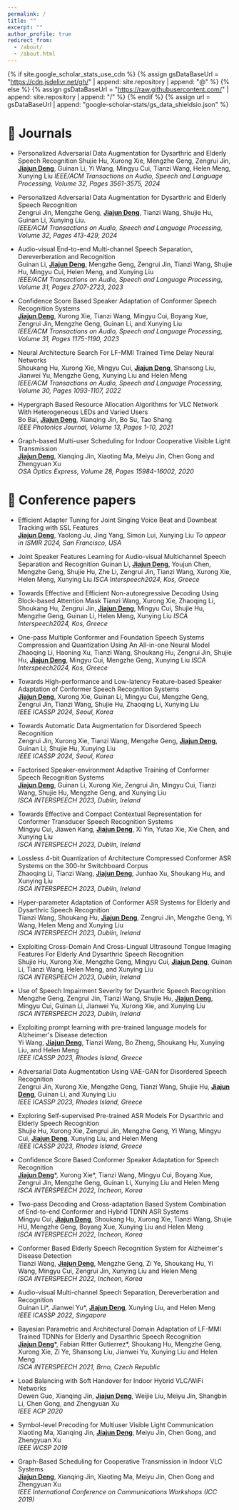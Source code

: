```yaml
---
permalink: /
title: ""
excerpt: ""
author_profile: true
redirect_from: 
  - /about/
  - /about.html
---
```


{% if site.google_scholar_stats_use_cdn %}
{% assign gsDataBaseUrl = "https://cdn.jsdelivr.net/gh/" | append: site.repository | append: "@" %}
{% else %}
{% assign gsDataBaseUrl = "https://raw.githubusercontent.com/" | append: site.repository | append: "/" %}
{% endif %}
{% assign url = gsDataBaseUrl | append: "google-scholar-stats/gs_data_shieldsio.json" %}

<span class='anchor' id='about-me'></span>

# 📝 Journals
- Personalized Adversarial Data Augmentation for Dysarthric and Elderly Speech Recognition
Shujie Hu, Xurong Xie, Mengzhe Geng, Zengrui Jin, **<u>Jiajun Deng</u>**, Guinan Li, Yi Wang, Mingyu Cui, Tianzi Wang, Helen Meng, Xunying Liu
*IEEE/ACM Transactions on Audio, Speech and Language Processing, Volume 32, Pages 3561-3575, 2024*

- Personalized Adversarial Data Augmentation for Dysarthric and Elderly Speech Recognition   
Zengrui Jin, Mengzhe Geng, **<u>Jiajun Deng</u>**, Tianzi Wang, Shujie Hu, Guinan Li, Xunying Liu.   
*IEEE/ACM Transactions on Audio, Speech and Language Processing, Volume 32, Pages 413-429, 2024*

- Audio-visual End-to-end Multi-channel Speech Separation, Dereverberation and Recognition                      
Guinan Li, **<u>Jiajun Deng</u>**, Mengzhe Geng, Zengrui Jin, Tianzi Wang, Shujie Hu, Mingyu Cui, Helen Meng, and Xunying Liu             
*IEEE/ACM Transactions on Audio, Speech and Language Processing, Volume 31, Pages 2707-2723, 2023*

- Confidence Score Based Speaker Adaptation of Conformer Speech Recognition Systems                      
**<u>Jiajun Deng</u>**, Xurong Xie, Tianzi Wang, Mingyu Cui, Boyang Xue, Zengrui Jin, Mengzhe Geng, Guinan Li, and Xunying Liu             
*IEEE/ACM Transactions on Audio, Speech and Language Processing, Volume 31, Pages 1175-1190, 2023*

- Neural Architecture Search For LF-MMI Trained Time Delay Neural Networks             
Shoukang Hu, Xurong Xie, Mingyu Cui, **<u>Jiajun Deng</u>**, Shansong Liu, Jianwei Yu, Mengzhe Geng, Xunying Liu and Helen Meng          
*IEEE/ACM Transactions on Audio, Speech and Language Processing, Volume 30, Pages 1093-1107, 2022*        

- Hypergraph Based Resource Allocation Algorithms for VLC Network With Heterogeneous LEDs and Varied Users           
Bo Bai, **<u>Jiajun Deng</u>**, Xianqing Jin, Bo Su, Tao Shang          
*IEEE Photonics Journal, Volume 13, Pages 1-10, 2021*

- Graph-based Multi-user Scheduling for Indoor Cooperative Visible Light Transmission                                                 
**<u>Jiajun Deng</u>**, Xianqing Jin, Xiaoting Ma, Meiyu Jin, Chen Gong and Zhengyuan Xu                                                   
*OSA Optics Express, Volume 28, Pages 15984-16002, 2020*

# 📝 Conference papers
- Efficient Adapter Tuning for Joint Singing Voice Beat and Downbeat Tracking with SSL Features        
**<u>Jiajun Deng</u>**, Yaolong Ju, Jing Yang, Simon Lui, Xunying Liu
*To appear in ISMIR 2024, San Francisco, USA*

- Joint Speaker Features Learning for Audio-visual Multichannel Speech Separation and Recognition
Guinan Li, **<u>Jiajun Deng</u>**, Youjun Chen, Mengzhe Geng, Shujie Hu, Zhe Li, Zengrui Jin, Tianzi Wang, Xurong Xie, Helen Meng, Xunying Liu
*ISCA Interspeech2024, Kos, Greece*

- Towards Effective and Efficient Non-autoregressive Decoding Using Block-based Attention Mask
Tianzi Wang, Xurong Xie, Zhaoqing Li, Shoukang Hu, Zengrui Jin, **<u>Jiajun Deng</u>**, Mingyu Cui, Shujie Hu, Mengzhe Geng, Guinan Li, Helen Meng, Xunying Liu
*ISCA Interspeech2024, Kos, Greece*

- One-pass Multiple Conformer and Foundation Speech Systems Compression and Quantization Using An All-in-one Neural Model
Zhaoqing Li, Haoning Xu, Tianzi Wang, Shoukang Hu, Zengrui Jin, Shujie Hu, **<u>Jiajun Deng</u>**, Mingyu Cui, Mengzhe Geng, Xunying Liu
*ISCA Interspeech2024, Kos, Greece*

- Towards High-performance and Low-latency Feature-based Speaker Adaptation of Conformer Speech Recognition Systems    
**<u>Jiajun Deng</u>**, Xurong Xie, Guinan Li, Mingyu Cui, Mengzhe Geng, Zengrui Jin, Tianzi Wang, Shujie Hu, Zhaoqing Li, Xunying Liu    
*IEEE ICASSP 2024, Seoul, Korea*   

- Towards Automatic Data Augmentation for Disordered Speech Recognition      
Zengrui Jin, Xurong Xie, Tianzi Wang, Mengzhe Geng, **<u>Jiajun Deng</u>**, Guinan Li, Shujie Hu, Xunying Liu      
*IEEE ICASSP 2024, Seoul, Korea*   

- Factorised Speaker-environment Adaptive Training of Conformer Speech Recognition Systems                            
**<u>Jiajun Deng</u>**, Guinan Li, Xurong Xie, Zengrui Jin, Mingyu Cui, Tianzi Wang, Shujie Hu, Mengzhe Geng, and Xunying Liu  
*ISCA INTERSPEECH 2023, Dublin, Ireland*

- Towards Effective and Compact Contextual Representation for Conformer Transducer Speech Recognition Systems            
Mingyu Cui, Jiawen Kang, **<u>Jiajun Deng</u>**, Xi Yin, Yutao Xie, Xie Chen, and Xunying Liu                      
*ISCA INTERSPEECH 2023, Dublin, Ireland*

- Lossless 4-bit Quantization of Architecture Compressed Conformer ASR Systems on the 300-hr Switchboard Corpus            
Zhaoqing Li, Tianzi Wang, **<u>Jiajun Deng</u>**, Junhao Xu, Shoukang Hu, and Xunying Liu                  
*ISCA INTERSPEECH 2023, Dublin, Ireland* 

- Hyper-parameter Adaptation of Conformer ASR Systems for Elderly and Dysarthric Speech Recognition              
Tianzi Wang, Shoukang Hu, **<u>Jiajun Deng</u>**, Zengrui Jin, Mengzhe Geng, Yi Wang, Helen Meng and Xunying Liu                
*ISCA INTERSPEECH 2023, Dublin, Ireland*

- Exploiting Cross-Domain And Cross-Lingual Ultrasound Tongue Imaging Features For Elderly And Dysarthric Speech Recognition                  
Shujie Hu, Xurong Xie, Mengzhe Geng, Mingyu Cui, **<u>Jiajun Deng</u>**, Guinan Li, Tianzi Wang, Helen Meng, and Xunying Liu            
*ISCA INTERSPEECH 2023, Dublin, Ireland*    

- Use of Speech Impairment Severity for Dysarthric Speech Recognition            
Mengzhe Geng, Zengrui Jin, Tianzi Wang, Shujie Hu, **<u>Jiajun Deng</u>**, Mingyu Cui, Guinan Li, Jianwei Yu, Xurong Xie, and Xunying Liu                        
*ISCA INTERSPEECH 2023, Dublin, Ireland*

- Exploiting prompt learning with pre-trained language models for Alzheimer's Disease detection              
Yi Wang, **<u>Jiajun Deng</u>**, Tianzi Wang, Bo Zheng, Shoukang Hu, Xunying Liu, and Helen Meng            
*IEEE ICASSP 2023, Rhodes Island, Greece*        

- Adversarial Data Augmentation Using VAE-GAN for Disordered Speech Recognition          
Zengrui Jin, Xurong Xie, Mengzhe Geng, Tianzi Wang, Shujie Hu, **<u>Jiajun Deng</u>**, Guinan Li, and Xunying Liu      
*IEEE ICASSP 2023, Rhodes Island, Greece*  

- Exploring Self-supervised Pre-trained ASR Models For Dysarthric and Elderly Speech Recognition            
Shujie Hu, Xurong Xie, Zengrui Jin, Mengzhe Geng, Yi Wang, Mingyu Cui, **<u>Jiajun Deng</u>**, Xunying Liu, and Helen Meng                        
*IEEE ICASSP 2023, Rhodes Island, Greece*     

- Confidence Score Based Conformer Speaker Adaptation for Speech Recognition             
**<u>Jiajun Deng</u>**\*, Xurong Xie\*, Tianzi Wang, Mingyu Cui, Boyang Xue, Zengrui Jin, Mengzhe Geng, Guinan Li, Xunying Liu and Helen Meng                       
*ISCA INTERSPEECH 2022, Incheon, Korea*

- Two-pass Decoding and Cross-adaptation Based System Combination of End-to-end Conformer and Hybrid TDNN ASR Systems      
Mingyu Cui, **<u>Jiajun Deng</u>**, Shoukang Hu, Xurong Xie, Tianzi Wang, Shujie HU, Mengzhe Geng, Boyang Xue, Xunying Liu and Helen Meng      
*ISCA INTERSPEECH 2022, Incheon, Korea*

- Conformer Based Elderly Speech Recognition System for Alzheimer's Disease Detection        
Tianzi Wang, **<u>Jiajun Deng</u>**, Mengzhe Geng, Zi Ye, Shoukang Hu, Yi Wang, Mingyu Cui, Zengrui Jin, Xunying Liu and Helen Meng          
*ISCA INTERSPEECH 2022, Incheon, Korea*

- Audio-visual Multi-channel Speech Separation, Dereverberation and Recognition    
Guinan Li\*, Jianwei Yu\*, **<u>Jiajun Deng</u>**, Xunying Liu, and Helen Meng          
*IEEE ICASSP 2022, Singapore*          

- Bayesian Parametric and Architectural Domain Adaptation of LF-MMI Trained TDNNs for Elderly and Dysarthric Speech Recognition                            
**<u>Jiajun Deng</u>**\*, Fabian Ritter Gutierrez\*, Shoukang Hu, Mengzhe Geng, Xurong Xie, Zi Ye, Shansong Liu, Jianwei Yu, Xunying Liu and Helen Meng                           
*ISCA INTERSPEECH 2021, Brno, Czech Republic*

- Load Balancing with Soft Handover for Indoor Hybrid VLC/WiFi Networks                    
Dewen Guo, Xianqing Jin, **<u>Jiajun Deng</u>**, Weijie Liu, Meiyu Jin, Shangbin Li, Chen Gong, and Zhengyuan Xu              
*IEEE ACP 2020*    

- Symbol-level Precoding for Multiuser Visible Light Communication              
Xiaoting Ma, Xianqing Jin, **<u>Jiajun Deng</u>**, Meiyu Jin, Chen Gong, and Zhengyuan Xu                
*IEEE WCSP 2019*

- Graph-Based Scheduling for Cooperative Transmission in Indoor VLC Systems                
**<u>Jiajun Deng</u>**, Xianqing Jin, Xiaoting Ma, Meiyu Jin, Chen Gong and Zhengyuan Xu                  
*IEEE International Conference on Communications Workshops (ICC 2019)*






